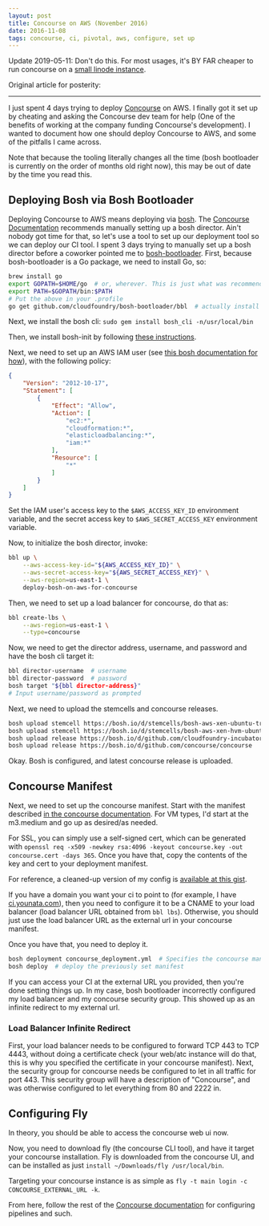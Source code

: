 ```yaml
---
layout: post
title: Concourse on AWS (November 2016)
date: 2016-11-08
tags: concourse, ci, pivotal, aws, configure, set up
---
```


Update 2019-05-11: Don't do this. For most usages, it's BY FAR cheaper to run concourse on a [small linode instance](https://knowledge.rachelbrindle.com/programming/ci/concourse.html#concourse-on-linode).

Original article for posterity:

---

I just spent 4 days trying to deploy [Concourse](https://concourse.ci) on AWS. I finally got it set up by cheating and asking the Concourse dev team for help (One of the benefits of working at the company funding Concourse's development). I wanted to document how one should deploy Concourse to AWS, and some of the pitfalls I came across.

Note that because the tooling literally changes all the time (bosh bootloader is currently on the order of months old right now), this may be out of date by the time you read this.

## Deploying Bosh via Bosh Bootloader

Deploying Concourse to AWS means deploying via [bosh](https://bosh.io). The [Concourse Documentation](http://concourse.ci/clusters-with-bosh.html) recommends manually setting up a bosh director. Ain't nobody got time for that, so let's use a tool to set up our deployment tool so we can deploy our CI tool. I spent 3 days trying to manually set up a bosh director before a coworker pointed me to [bosh-bootloader](https://github.com/cloudfoundry/bosh-bootloader). First, because bosh-bootloader is a Go package, we need to install Go, so:

```bash
brew install go
export GOPATH=$HOME/go  # or, wherever. This is just what was recommended to me
export PATH=$GOPATH/bin:$PATH
# Put the above in your .profile
go get github.com/cloudfoundry/bosh-bootloader/bbl  # actually install bosh bootloader.
```

Next, we install the bosh cli: `sudo gem install bosh_cli -n/usr/local/bin`

Then, we install bosh-init by following [these instructions](http://bosh.io/docs/install-bosh-init.html).

Next, we need to set up an AWS IAM user (see [this bosh documentation for how](http://bosh.io/docs/aws-iam-users.html#create)), with the following policy:

```json
{
    "Version": "2012-10-17",
    "Statement": [
        {
            "Effect": "Allow",
            "Action": [
                "ec2:*",
                "cloudformation:*",
                "elasticloadbalancing:*",
                "iam:*"
            ],
            "Resource": [
                "*"
            ]
        }
    ]
}
```

Set the IAM user's access key to the `$AWS_ACCESS_KEY_ID` environment variable, and the secret access key to `$AWS_SECRET_ACCESS_KEY` environment variable.

Now, to initialize the bosh director, invoke:

```bash
bbl up \
    --aws-access-key-id="${AWS_ACCESS_KEY_ID}" \
    --aws-secret-access-key="${AWS_SECRET_ACCESS_KEY}" \
    --aws-region=us-east-1 \
    deploy-bosh-on-aws-for-concourse
```

Then, we need to set up a load balancer for concourse, do that as:

```bash
bbl create-lbs \
    --aws-region=us-east-1 \
    --type=concourse
```

Now, we need to get the director address, username, and password and have the bosh cli target it:

```bash
bbl director-username  # username
bbl director-password  # password
bosh target "${bbl director-address}"
# Input username/password as prompted
```

Next, we need to upload the stemcells and concourse releases.

```bash
bosh upload stemcell https://bosh.io/d/stemcells/bosh-aws-xen-ubuntu-trusty-go_agent
bosh upload stemcell https://bosh.io/d/stemcells/bosh-aws-xen-hvm-ubuntu-trusty-go_agent
bosh upload release https://bosh.io/d/github.com/cloudfoundry-incubator/garden-runc-release
bosh upload release https://bosh.io/d/github.com/concourse/concourse
```

Okay. Bosh is configured, and latest concourse release is uploaded.

## Concourse Manifest

Next, we need to set up the concourse manifest. Start with the manifest described [in the concourse documentation](https://concourse.ci/clusters-with-bosh.html). For VM types, I'd start at the m3.medium and go up as desired/as needed.

For SSL, you can simply use a self-signed cert, which can be generated with `openssl req -x509 -newkey rsa:4096 -keyout concourse.key -out concourse.cert -days 365`. Once you have that, copy the contents of the key and cert to your deployment manifest.

For reference, a cleaned-up version of my config is [available at this gist](https://gist.github.com/younata/f975df6b5be7f1b99db6f1463fd38267).

If you have a domain you want your ci to point to (for example, I have [ci.younata.com](https://ci.younata.com)), then you need to configure it to be a CNAME to your load balancer (load balancer URL obtained from `bbl lbs`). Otherwise, you should just use the load balancer URL as the external url in your concourse manifest.

Once you have that, you need to deploy it.

```bash
bosh deployment concourse_deployment.yml  # Specifies the concourse manifest to be deployed
bosh deploy  # deploy the previously set manifest
```

If you can access your CI at the external URL you provided, then you're done setting things up. In my case, bosh bootloader incorrectly configured my load balancer and my concourse security group. This showed up as an infinite redirect to my external url.

### Load Balancer Infinite Redirect

First, your load balancer needs to be configured to forward TCP 443 to TCP 4443, without doing a certificate check (your web/atc instance will do that, this is why you specified the certificate in your concourse manifest). Next, the security group for concourse needs be configured to let in all traffic for port 443. This security group will have a description of "Concourse", and was otherwise configured to let everything from 80 and 2222 in.

## Configuring Fly

In theory, you should be able to access the concourse web ui now.

Now, you need to download fly (the concourse CLI tool), and have it target your concourse installation. Fly is downloaded from the concourse UI, and can be installed as just `install ~/Downloads/fly /usr/local/bin`.

Targeting your concourse instance is as simple as `fly -t main login -c CONCOURSE_EXTERNAL_URL -k`.

From here, follow the rest of the [Concourse documentation](https://concourse.ci/hello-world.html) for configuring pipelines and such.